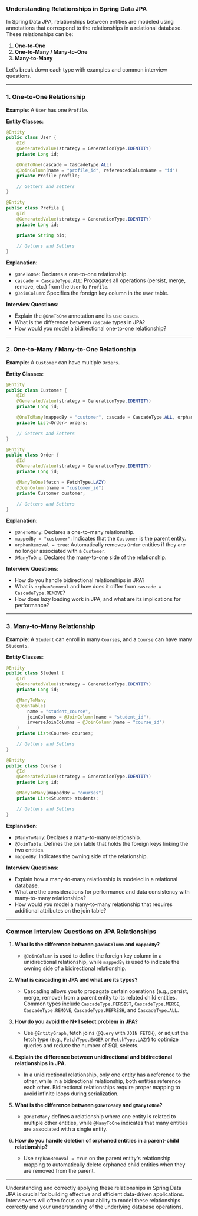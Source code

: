 ### Understanding Relationships in Spring Data JPA

In Spring Data JPA, relationships between entities are modeled using annotations that correspond to the relationships in a relational database. These relationships can be:

1. **One-to-One**
2. **One-to-Many / Many-to-One**
3. **Many-to-Many**

Let's break down each type with examples and common interview questions.

---

### 1. One-to-One Relationship

**Example**: A `User` has one `Profile`.

**Entity Classes**:

```java
@Entity
public class User {
    @Id
    @GeneratedValue(strategy = GenerationType.IDENTITY)
    private Long id;

    @OneToOne(cascade = CascadeType.ALL)
    @JoinColumn(name = "profile_id", referencedColumnName = "id")
    private Profile profile;

    // Getters and Setters
}

@Entity
public class Profile {
    @Id
    @GeneratedValue(strategy = GenerationType.IDENTITY)
    private Long id;

    private String bio;

    // Getters and Setters
}
```

**Explanation**:
- `@OneToOne`: Declares a one-to-one relationship.
- `cascade = CascadeType.ALL`: Propagates all operations (persist, merge, remove, etc.) from the `User` to `Profile`.
- `@JoinColumn`: Specifies the foreign key column in the `User` table.

**Interview Questions**:
- Explain the `@OneToOne` annotation and its use cases.
- What is the difference between `cascade` types in JPA?
- How would you model a bidirectional one-to-one relationship?

---

### 2. One-to-Many / Many-to-One Relationship

**Example**: A `Customer` can have multiple `Orders`.

**Entity Classes**:

```java
@Entity
public class Customer {
    @Id
    @GeneratedValue(strategy = GenerationType.IDENTITY)
    private Long id;

    @OneToMany(mappedBy = "customer", cascade = CascadeType.ALL, orphanRemoval = true)
    private List<Order> orders;

    // Getters and Setters
}

@Entity
public class Order {
    @Id
    @GeneratedValue(strategy = GenerationType.IDENTITY)
    private Long id;

    @ManyToOne(fetch = FetchType.LAZY)
    @JoinColumn(name = "customer_id")
    private Customer customer;

    // Getters and Setters
}
```

**Explanation**:
- `@OneToMany`: Declares a one-to-many relationship.
- `mappedBy = "customer"`: Indicates that the `Customer` is the parent entity.
- `orphanRemoval = true`: Automatically removes `Order` entities if they are no longer associated with a `Customer`.
- `@ManyToOne`: Declares the many-to-one side of the relationship.

**Interview Questions**:
- How do you handle bidirectional relationships in JPA?
- What is `orphanRemoval` and how does it differ from `cascade = CascadeType.REMOVE`?
- How does lazy loading work in JPA, and what are its implications for performance?

---

### 3. Many-to-Many Relationship

**Example**: A `Student` can enroll in many `Courses`, and a `Course` can have many `Students`.

**Entity Classes**:

```java
@Entity
public class Student {
    @Id
    @GeneratedValue(strategy = GenerationType.IDENTITY)
    private Long id;

    @ManyToMany
    @JoinTable(
        name = "student_course",
        joinColumns = @JoinColumn(name = "student_id"),
        inverseJoinColumns = @JoinColumn(name = "course_id")
    )
    private List<Course> courses;

    // Getters and Setters
}

@Entity
public class Course {
    @Id
    @GeneratedValue(strategy = GenerationType.IDENTITY)
    private Long id;

    @ManyToMany(mappedBy = "courses")
    private List<Student> students;

    // Getters and Setters
}
```

**Explanation**:
- `@ManyToMany`: Declares a many-to-many relationship.
- `@JoinTable`: Defines the join table that holds the foreign keys linking the two entities.
- `mappedBy`: Indicates the owning side of the relationship.

**Interview Questions**:
- Explain how a many-to-many relationship is modeled in a relational database.
- What are the considerations for performance and data consistency with many-to-many relationships?
- How would you model a many-to-many relationship that requires additional attributes on the join table?

---

### Common Interview Questions on JPA Relationships

1. **What is the difference between `@JoinColumn` and `mappedBy`?**
   - `@JoinColumn` is used to define the foreign key column in a unidirectional relationship, while `mappedBy` is used to indicate the owning side of a bidirectional relationship.

2. **What is cascading in JPA and what are its types?**
   - Cascading allows you to propagate certain operations (e.g., persist, merge, remove) from a parent entity to its related child entities. Common types include `CascadeType.PERSIST`, `CascadeType.MERGE`, `CascadeType.REMOVE`, `CascadeType.REFRESH`, and `CascadeType.ALL`.

3. **How do you avoid the N+1 select problem in JPA?**
   - Use `@EntityGraph`, fetch joins (`@Query` with `JOIN FETCH`), or adjust the fetch type (e.g., `FetchType.EAGER` or `FetchType.LAZY`) to optimize queries and reduce the number of SQL selects.

4. **Explain the difference between unidirectional and bidirectional relationships in JPA.**
   - In a unidirectional relationship, only one entity has a reference to the other, while in a bidirectional relationship, both entities reference each other. Bidirectional relationships require proper mapping to avoid infinite loops during serialization.

5. **What is the difference between `@OneToMany` and `@ManyToOne`?**
   - `@OneToMany` defines a relationship where one entity is related to multiple other entities, while `@ManyToOne` indicates that many entities are associated with a single entity.

6. **How do you handle deletion of orphaned entities in a parent-child relationship?**
   - Use `orphanRemoval = true` on the parent entity's relationship mapping to automatically delete orphaned child entities when they are removed from the parent.

---

Understanding and correctly applying these relationships in Spring Data JPA is crucial for building effective and efficient data-driven applications. Interviewers will often focus on your ability to model these relationships correctly and your understanding of the underlying database operations.

